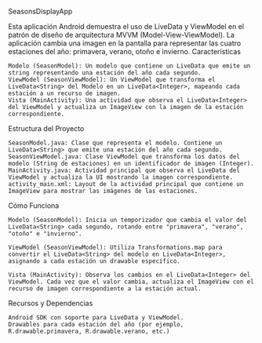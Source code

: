 SeasonsDisplayApp

Esta aplicación Android demuestra el uso de LiveData y ViewModel en el patrón de diseño de arquitectura MVVM (Model-View-ViewModel). La aplicación cambia una imagen en la pantalla para representar las cuatro estaciones del año: primavera, verano, otoño e invierno.
Características

    Modelo (SeasonModel): Un modelo que contiene un LiveData que emite un string representando una estación del año cada segundo.
    ViewModel (SeasonViewModel): Un ViewModel que transforma el LiveData<String> del Modelo en un LiveData<Integer>, mapeando cada estación a un recurso de imagen.
    Vista (MainActivity): Una actividad que observa el LiveData<Integer> del ViewModel y actualiza un ImageView con la imagen de la estación correspondiente.

Estructura del Proyecto

    SeasonModel.java: Clase que representa el modelo. Contiene un LiveData<String> que emite una estación del año cada segundo.
    SeasonViewModel.java: Clase ViewModel que transforma los datos del modelo (String de estaciones) en un identificador de imagen (Integer).
    MainActivity.java: Actividad principal que observa el LiveData del ViewModel y actualiza la UI mostrando la imagen correspondiente.
    activity_main.xml: Layout de la actividad principal que contiene un ImageView para mostrar las imágenes de las estaciones.

Cómo Funciona

    Modelo (SeasonModel): Inicia un temporizador que cambia el valor del LiveData<String> cada segundo, rotando entre "primavera", "verano", "otoño" e "invierno".

    ViewModel (SeasonViewModel): Utiliza Transformations.map para convertir el LiveData<String> del modelo en LiveData<Integer>, asignando a cada estación un drawable específico.

    Vista (MainActivity): Observa los cambios en el LiveData<Integer> del ViewModel. Cada vez que el valor cambia, actualiza el ImageView con el recurso de imagen correspondiente a la estación actual.

Recursos y Dependencias

    Android SDK con soporte para LiveData y ViewModel.
    Drawables para cada estación del año (por ejemplo, R.drawable.primavera, R.drawable.verano, etc.)